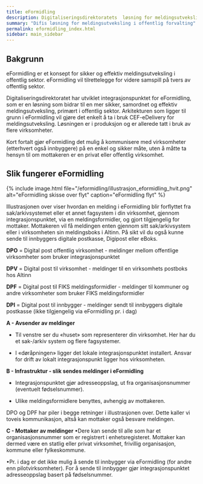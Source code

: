 ```yaml
---
title: eFormidling
description: Digitaliseringsdirektoratets  løsning for meldingsutveksling i offentlig forvalting
summary: "Difis løsning for meldingsutveksling i offentlig forvalting"
permalink: eformidling_index.html
sidebar: main_sidebar
---
```


## Bakgrunn

eFormidling er et konsept for sikker og effektiv meldingsutveksling i offentlig sektor. eFormidling vil tilrettelegge for videre samspill på tvers av offentlig sektor.

Digitaliseringsdirektoratet har utviklet integrasjonspunktet for eFormidling, som er en løsning som bidrar til en mer sikker, samordnet og effektiv meldingsutveksling, primært i offentlig sektor. Arkitekturen som ligger til grunn i eFormidling vil gjøre det enkelt å ta i bruk CEF-eDelivery for meldingsutveksling. Løsningen er i produksjon og er allerede tatt i bruk av flere virksomheter.

Kort fortalt gjør eFormidling det mulig å kommunisere med virksomheter (etterhvert også innbyggere) på en enkel og sikker måte, uten å måtte ta hensyn til om mottakeren er en privat eller offentlig virksomhet.

## Slik fungerer eFormidling

{% include image.html file="/eformidling/illustrasjon_eformidling_hvit.png"  alt="eFormidling skisse over flyt" caption="eFormidling flyt" %}

Illustrasjonen over viser hvordan en melding i eFormidling blir forflyttet fra sak/arkivsystemet eller et annet fagsystem i din virksomhet, gjennom integrasjonspunktet, via en meldingsformidler, og gjort tilgjengelig for mottaker. Mottakeren vil få meldingen enten gjennom sitt sak/arkivsystem eller i virksomheten sin meldingsboks i Altinn. På sikt vil du også kunne sende til innbyggers digitale postkasse, Digipost eller eBoks.

**DPO** = Digital post offentlig virksomhet - meldinger mellom offentlige virksomheter som bruker integrasjonspunktet

**DPV** = Digital post til virksomhet - meldinger til en virksomhets postboks hos Altinn

**DPF** = Digital post til FIKS meldingsformidler - meldinger til kommuner og andre virksomheter som bruker FIKS meldingsformidler

**DPI** = Digital post til innbygger - meldinger sendt til innbyggers digitale postkasse (ikke tilgjengelig via eFormidling pr. i dag)
 

​​​​​​**A - Avsender av meldinger**
* Til venstre ser du «huset» som representerer din virksomhet. Her har du et sak-/arkiv system og flere fagsystemer.

* I «døråpningen» ligger det lokale integrasjonspunktet installert. Ansvar for drift av lokalt integrasjonspunkt ligger hos virksomheten.

 

**B - Infrastruktur - slik sendes meldinger i eFormidling**
* Integrasjonspunktet gjør adresseoppslag, ut fra organisasjonsnummer (eventuelt fødselsnummer).

* Ulike meldingsformidlere benyttes, avhengig av mottakeren.

DPO og DPF har piler i begge retninger i illustrasjonen over. Dette kaller vi toveis kommunikasjon, altså kan mottaker også besvare meldingen.

 

**C - Mottaker av meldinger**
•Dere kan sende til alle som har et organisasjonsnummer som er registrert i enhetsregisteret. Mottaker kan dermed være en statlig eller privat virksomhet, frivillig organisasjon, kommune eller fylkeskommune.

•Pr. i dag er det ikke mulig å sende til innbygger via eFormidling (for andre enn pilotvirksomheter). For å sende til innbygger gjør integrasjonspunktet adresseoppslag basert på fødselsnummer.
